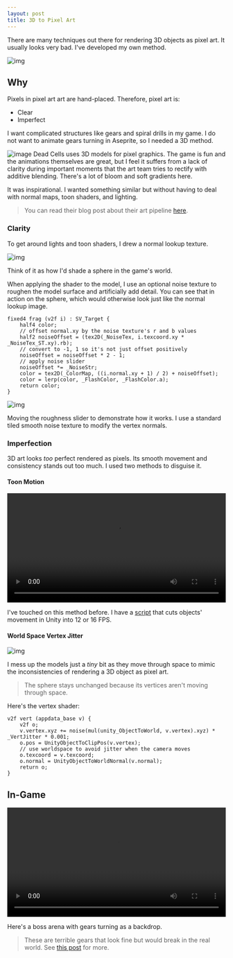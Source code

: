```yaml
---
layout: post
title: 3D to Pixel Art
---
```


There are many techniques out there for rendering 3D objects as pixel art. It usually looks very bad. I've developed my own method.

![img](https://garzaa.github.io/blog/assets/3dnormal/header.gif)

## Why
Pixels in pixel art art are hand-placed. Therefore, pixel art is:
- Clear
- Imperfect

I want complicated structures like gears and spiral drills in my game. I do not want to animate gears turning in Aseprite, so I needed a 3D method.

![image](https://pyxis.nymag.com/v1/imgs/e72/52d/0de1fd5b9870221160bae2c61acd4e09ba-42-dead-cells.1x.rsquare.w1400.jpg)
Dead Cells uses 3D models for pixel graphics. The game is fun and the animations themselves are great, but I feel it suffers from a lack of clarity during important moments that the art team tries to rectify with additive blending.
There's a lot of bloom and soft gradients here.

It was inspirational. I wanted something similar but without having to deal with normal maps, toon shaders, and lighting.

> You can read their blog post about their art pipeline [here](https://www.gamedeveloper.com/production/art-design-deep-dive-using-a-3d-pipeline-for-2d-animation-in-i-dead-cells-i-).

### Clarity

To get around lights and toon shaders, I drew a normal lookup texture.

![img](https://garzaa.github.io/blog/assets/3dnormal/lookup.png)

Think of it as how I'd shade a sphere in the game's world.

When applying the shader to the model, I use an optional noise texture to roughen the model surface and artificially add detail. You can see that in action on the sphere, which would otherwise look just like the normal lookup image.
```hlsl
fixed4 frag (v2f i) : SV_Target {
	half4 color;
	// offset normal.xy by the noise texture's r and b values
	half2 noiseOffset = (tex2D(_NoiseTex, i.texcoord.xy * _NoiseTex_ST.xy).rb);
	// convert to -1, 1 so it's not just offset positively
	noiseOffset = noiseOffset * 2 - 1;
	// apply noise slider
	noiseOffset *= _NoiseStr;
	color = tex2D(_ColorMap, ((i.normal.xy + 1) / 2) + noiseOffset);
	color = lerp(color, _FlashColor, _FlashColor.a);
	return color;
}
```

![img](https://garzaa.github.io/blog/assets/3dnormal/roughness.gif)

Moving the roughness slider to demonstrate how it works. I use a standard tiled smooth noise texture to modify the vertex normals.

### Imperfection

3D art looks _too_ perfect rendered as pixels. Its smooth movement and consistency stands out too much.
I used two methods to disguise it.

#### Toon Motion

<video src="https://user-images.githubusercontent.com/11641991/294740096-38f6ccc5-f147-4e5a-87bb-af340aef85a1.webm" autoplay="autoplay" loop="loop" controls style="width: 100%;"></video>

I've touched on this method before. I have a [script](https://gist.github.com/garzaa/59596a6836804338258ad53ff09cd0cb) that cuts objects' movement in Unity into 12 or 16 FPS.


#### World Space Vertex Jitter

![img](https://garzaa.github.io/blog/assets/3dnormal/jitter.gif)

I mess up the models just a _tiny_ bit as they move through space to mimic the inconsistencies of rendering a 3D object as pixel art.
> The sphere stays unchanged because its vertices aren't moving through space.

Here's the vertex shader:

```hlsl
v2f vert (appdata_base v) {
	v2f o;
	v.vertex.xyz += noise(mul(unity_ObjectToWorld, v.vertex).xyz) * _VertJitter * 0.001;
	o.pos = UnityObjectToClipPos(v.vertex);
	// use worldspace to avoid jitter when the camera moves
	o.texcoord = v.texcoord;
	o.normal = UnityObjectToWorldNormal(v.normal);
	return o;
}
```

## In-Game
<video src="https://github-production-user-asset-6210df.s3.amazonaws.com/11641991/294740390-8e533c3f-f709-4d1e-849f-1c33248b882a.webm" autoplay="autoplay" loop="loop" controls style="width: 100%;"></video>

Here's a boss arena with gears turning as a backdrop.

> These are terrible gears that look fine but would break in the real world. See [this post](https://kremlin.enterprises/post/616163773634494464/explain-to-me-how-gears-are-machined) for more.
